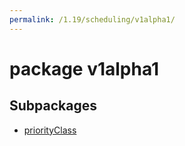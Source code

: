 ```yaml
---
permalink: /1.19/scheduling/v1alpha1/
---
```


# package v1alpha1



## Subpackages

* [priorityClass](scheduling-v1alpha1-priorityClass.md)